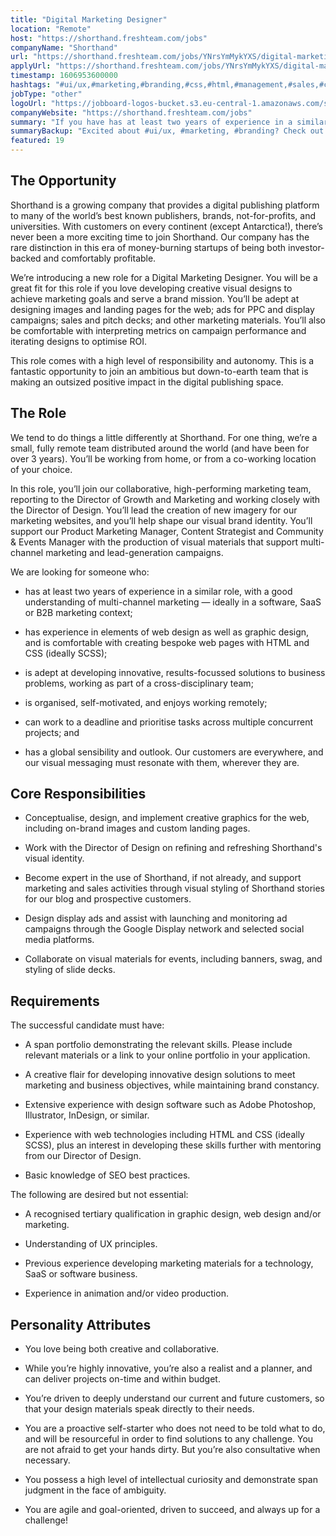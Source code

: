 ```yaml
---
title: "Digital Marketing Designer"
location: "Remote"
host: "https://shorthand.freshteam.com/jobs"
companyName: "Shorthand"
url: "https://shorthand.freshteam.com/jobs/YNrsYmMykYXS/digital-marketing-designer-remote"
applyUrl: "https://shorthand.freshteam.com/jobs/YNrsYmMykYXS/digital-marketing-designer-remote#applicant-form"
timestamp: 1606953600000
hashtags: "#ui/ux,#marketing,#branding,#css,#html,#management,#sales,#content,#socialmedia,#photoshop"
jobType: "other"
logoUrl: "https://jobboard-logos-bucket.s3.eu-central-1.amazonaws.com/shorthand"
companyWebsite: "https://shorthand.freshteam.com/jobs"
summary: "If you have has at least two years of experience in a similar role, with a good understanding of multi-channel marketing, Shorthand has a job opening for a digital marketing designer"
summaryBackup: "Excited about #ui/ux, #marketing, #branding? Check out this job post!"
featured: 19
---
```


## The Opportunity

Shorthand is a growing company that provides a digital publishing platform to many of the world’s best known publishers, brands, not-for-profits, and universities. With customers on every continent (except Antarctica!), there’s never been a more exciting time to join Shorthand. Our company has the rare distinction in this era of money-burning startups of being both investor-backed and comfortably profitable.

We’re introducing a new role for a Digital Marketing Designer. You will be a great fit for this role if you love developing creative visual designs to achieve marketing goals and serve a brand mission. You’ll be adept at designing images and landing pages for the web; ads for PPC and display campaigns; sales and pitch decks; and other marketing materials. You’ll also be comfortable with interpreting metrics on campaign performance and iterating designs to optimise ROI.

This role comes with a high level of responsibility and autonomy. This is a fantastic opportunity to join an ambitious but down-to-earth team that is making an outsized positive impact in the digital publishing space.

## The Role

We tend to do things a little differently at Shorthand. For one thing, we’re a small, fully remote team distributed around the world (and have been for over 3 years). You’ll be working from home, or from a co-working location of your choice. 

In this role, you’ll join our collaborative, high-performing marketing team, reporting to the Director of Growth and Marketing and working closely with the Director of Design. You’ll lead the creation of new imagery for our marketing websites, and you’ll help shape our visual brand identity. You’ll support our Product Marketing Manager, Content Strategist and Community & Events Manager with the production of visual materials that support multi-channel marketing and lead-generation campaigns.

We are looking for someone who:

*   has at least two years of experience in a similar role, with a good understanding of multi-channel marketing — ideally in a software, SaaS or B2B marketing context;
    
*   has experience in elements of web design as well as graphic design, and is comfortable with creating bespoke web pages with HTML and CSS (ideally SCSS); 
    
*   is adept at developing innovative, results-focussed solutions to business problems, working as part of a cross-disciplinary team;
    
*   is organised, self-motivated, and enjoys working remotely;
    
*   can work to a deadline and prioritise tasks across multiple concurrent projects; and
    
*   has a global sensibility and outlook. Our customers are everywhere, and our visual messaging must resonate with them, wherever they are.
    

## Core Responsibilities

*   Conceptualise, design, and implement creative graphics for the web, including on-brand images and custom landing pages.
    
*   Work with the Director of Design on refining and refreshing Shorthand's visual identity.
    
*   Become expert in the use of Shorthand, if not already, and support marketing and sales activities through visual styling of Shorthand stories for our blog and prospective customers. 
    
*   Design display ads and assist with launching and monitoring ad campaigns through the Google Display network and selected social media platforms.
    
*   Collaborate on visual materials for events, including banners, swag, and styling of slide decks.
    

## Requirements

The successful candidate must have:

*   A span portfolio demonstrating the relevant skills. Please include relevant materials or a link to your online portfolio in your application.
    
*   A creative flair for developing innovative design solutions to meet marketing and business objectives, while maintaining brand constancy.
    
*   Extensive experience with design software such as Adobe Photoshop, Illustrator, InDesign, or similar.
    
*   Experience with web technologies including HTML and CSS (ideally SCSS), plus an interest in developing these skills further with mentoring from our Director of Design.
    
*   Basic knowledge of SEO best practices.
    

The following are desired but not essential: 

*   A recognised tertiary qualification in graphic design, web design and/or marketing.
    
*   Understanding of UX principles.
    
*   Previous experience developing marketing materials for a technology, SaaS or software business.
    
*   Experience in animation and/or video production.
    

## Personality Attributes 

*   You love being both creative and collaborative.
    
*   While you’re highly innovative, you’re also a realist and a planner, and can deliver projects on-time and within budget.
    
*   You’re driven to deeply understand our current and future customers, so that your design materials speak directly to their needs.
    
*   You are a proactive self-starter who does not need to be told what to do, and will be resourceful in order to find solutions to any challenge. You are not afraid to get your hands dirty. But you’re also consultative when necessary.
    
*   You possess a high level of intellectual curiosity and demonstrate span judgment in the face of ambiguity.
    
*   You are agile and goal-oriented, driven to succeed, and always up for a challenge!
